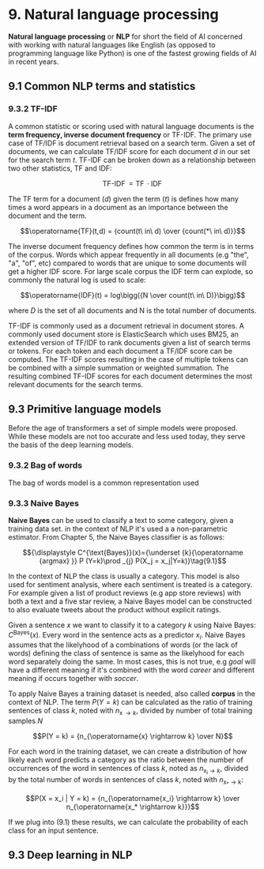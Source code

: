 # **9. Natural language processing**

**Natural language processing** or **NLP** for short the field of AI concerned with working with natural languages like English (as opposed to programming language like Python) is one of the fastest growing fields of AI in recent years.

## **9.1 Common NLP terms and statistics**


### **9.3.2 TF-IDF**

A common statistic or scoring used with natural language documents is the **term frequency, inverse document frequency** or TF-IDF. The primary use case of TF/IDF is document retrieval based on a search term. Given a set of documents, we can calculate TF/IDF score for each document $d$ in our set for the search term $t$. TF-IDF can be broken down as a relationship between two other statistics, TF and IDF:

$$\operatorname{TF-IDF} = \operatorname{TF} \cdot \operatorname{IDF}$$

The TF term for a document ($d$) given the term ($t$) is defines how many times a word appears in a document as an importance between the document and the term.

$$\operatorname{TF}(t,d) = {count(t\ in\ d) \over {count(*\ in\ d)}}$$

The inverse document frequency defines how common the term is in terms of the corpus. Words which appear frequently in all documents (e.g "the", "a", "of", etc) compared to words that are unique to some documents will get a higher IDF score. For large scale corpus the IDF term can explode, so commonly the natural log is used to scale:

$$\operatorname{IDF}(t) = log\bigg({N \over count(t\ in\ D)}\bigg)$$

where $D$ is the set of all documents and N is the total number of documents.

TF-IDF is commonly used as a document retrieval in document stores. A commonly used document store is ElasticSearch which uses BM25, an extended version of TF/IDF to rank documents given a list of search terms or tokens. For each token and each document a TF/IDF score can be computed. The TF-IDF scores resulting in the case of multiple tokens can  be combined with a simple summation or weighted summation. The resulting combined TF-IDF scores for each document determines the most relevant documents for the search terms.

## **9.3 Primitive language models**

Before the age of transformers a set of simple models were proposed. While these models are not too accurate and less used today, they serve the basis of the deep learning models.

### **9.3.2 Bag of words**

The bag of words model is a common representation used

### **9.3.3 Naive Bayes**

**Naive Bayes** can be used to classify a text to some category, given a training data set. in the context of NLP it's used a a non-parametric estimator. From Chapter 5, the Naive Bayes classifier is as follows:

$${\displaystyle C^{\text{Bayes}}(x)={\underset {k}{\operatorname {argmax} }} P (Y=k)\prod _{j} P(X_j = x_j|Y=k)}\tag{9.1}$$

In the context of NLP the class is usually a category. This model is also used for sentiment analysis, where each sentiment is treated is a category. For example given a list of product reviews (e.g app store reviews) with both a text and a five star review, a Naive Bayes model can be constructed to also evaluate tweets about the product without explicit ratings. 

Given a sentence $x$ we want to classify it to a category $k$ using Naive Bayes: $\displaystyle C^{\text{Bayes}}(x)$. Every word in the sentence acts as a predictor $x_i$.  Naive Bayes assumes that the likelyhood of a combinations of words (or the lack of words) defining the class of sentence is same as the likelyhood for each word separately doing the same. In most cases, this is not true, e.g *goal* will have a different meaning if it's combined with the word *career* and different meaning if occurs together with *soccer*. 

To apply Naive Bayes a training dataset is needed, also called **corpus** in the context of NLP. The term $P(Y=k)$ can be calculated as the ratio of training sentences of class $k$, noted with $n_{\operatorname{x} \rightarrow k}$, divided by number of total training samples $N$

$$P(Y = k) = {n_{\operatorname{x} \rightarrow k} \over N}$$

For each word in the training dataset, we can create a distribution of how likely each word predicts a category as the ratio between the number of occurrences of the word in sentences of class $k$, noted as $n_{\operatorname{x_i} \rightarrow k}$, divided by the total number of words in sentences of class $k$, noted with $n_{\operatorname{x_* \rightarrow k}}$:

$$P(X = x_i | Y = k) = {n_{\operatorname{x_i} \rightarrow k} \over n_{\operatorname{x_* \rightarrow k}}}$$

If we plug into (9.1) these results, we can calculate the probability of each class for an input sentence.

## **9.3 Deep learning in NLP**